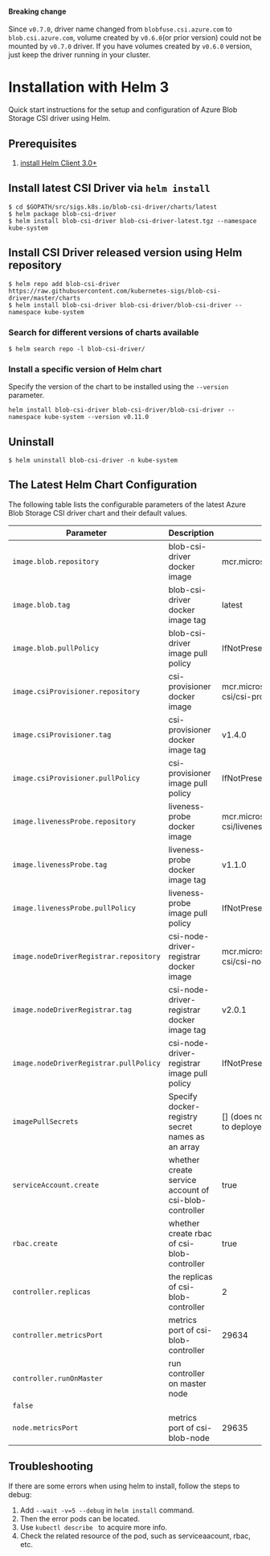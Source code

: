 #### Breaking change
Since `v0.7.0`, driver name changed from `blobfuse.csi.azure.com` to `blob.csi.azure.com`, volume created by `v0.6.0`(or prior version) could not be mounted by `v0.7.0` driver. If you have volumes created by `v0.6.0` version, just keep the driver running in your cluster.

# Installation with Helm 3

Quick start instructions for the setup and configuration of Azure Blob Storage CSI driver using Helm.

## Prerequisites

1. [install Helm Client 3.0+ ](https://helm.sh/docs/intro/quickstart/#install-helm)

## Install latest CSI Driver via `helm install`

```console
$ cd $GOPATH/src/sigs.k8s.io/blob-csi-driver/charts/latest
$ helm package blob-csi-driver
$ helm install blob-csi-driver blob-csi-driver-latest.tgz --namespace kube-system
```
  
## Install CSI Driver released version using Helm repository

```console
$ helm repo add blob-csi-driver https://raw.githubusercontent.com/kubernetes-sigs/blob-csi-driver/master/charts
$ helm install blob-csi-driver blob-csi-driver/blob-csi-driver --namespace kube-system
```
  
### Search for different versions of charts available
```console
$ helm search repo -l blob-csi-driver/
```  
### Install a specific version of Helm chart
Specify the version of the chart to be installed using the `--version` parameter. 
```console
helm install blob-csi-driver blob-csi-driver/blob-csi-driver --namespace kube-system --version v0.11.0
```

## Uninstall

```console
$ helm uninstall blob-csi-driver -n kube-system
```  
## The Latest Helm Chart Configuration

The following table lists the configurable parameters of the latest Azure Blob Storage CSI driver chart and their default values.

| Parameter                                         | Description                                                | Default                                                           |
|---------------------------------------------------|------------------------------------------------------------|-------------------------------------------------------------------|
| `image.blob.repository`                       | blob-csi-driver docker image                           | mcr.microsoft.com/k8s/csi/blob-csi                            |
| `image.blob.tag`                              | blob-csi-driver docker image tag                       | latest                                                            |
| `image.blob.pullPolicy`                       | blob-csi-driver image pull policy                      | IfNotPresent                                                      |
| `image.csiProvisioner.repository`                 | csi-provisioner docker image                               | mcr.microsoft.com/oss/kubernetes-csi/csi-provisioner              |
| `image.csiProvisioner.tag`                        | csi-provisioner docker image tag                           | v1.4.0                                                            |
| `image.csiProvisioner.pullPolicy`                 | csi-provisioner image pull policy                          | IfNotPresent                                                      |
| `image.livenessProbe.repository`                  | liveness-probe docker image                                | mcr.microsoft.com/oss/kubernetes-csi/livenessprobe                |
| `image.livenessProbe.tag`                         | liveness-probe docker image tag                            | v1.1.0                                                            |
| `image.livenessProbe.pullPolicy`                  | liveness-probe image pull policy                           | IfNotPresent                                                      |
| `image.nodeDriverRegistrar.repository`            | csi-node-driver-registrar docker image                     | mcr.microsoft.com/oss/kubernetes-csi/csi-node-driver-registrar    |
| `image.nodeDriverRegistrar.tag`                   | csi-node-driver-registrar docker image tag                 | v2.0.1                                                            |
| `image.nodeDriverRegistrar.pullPolicy`            | csi-node-driver-registrar image pull policy                | IfNotPresent                                                      |
| `imagePullSecrets`                                | Specify docker-registry secret names as an array           | [] (does not add image pull secrets to deployed pods)         |      
| `serviceAccount.create`                           | whether create service account of csi-blob-controller  | true                                                              |
| `rbac.create`                                     | whether create rbac of csi-blob-controller             | true                                                              |
| `controller.replicas`                             | the replicas of csi-blob-controller                    | 2                                                                 |
| `controller.metricsPort`                          | metrics port of csi-blob-controller                    | 29634                                                             |
| `controller.runOnMaster`                          | run controller on master node                          |
`false`                                                           |
| `node.metricsPort`                                | metrics port of csi-blob-node                          | 29635                                                                |

## Troubleshooting

If there are some errors when using helm to install, follow the steps to debug:

1. Add `--wait -v=5 --debug` in `helm install` command.
2. Then the error pods  can be located.
3. Use `kubectl describe ` to acquire more info.
4. Check the related resource of the pod, such as serviceaacount, rbac, etc.

